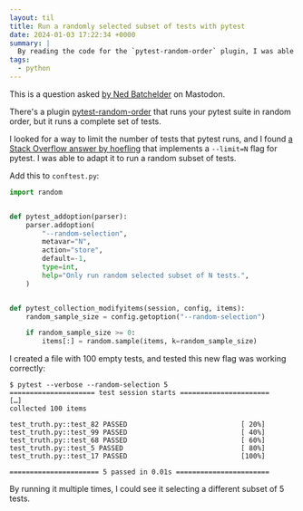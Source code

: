 ```yaml
---
layout: til
title: Run a randomly selected subset of tests with pytest
date: 2024-01-03 17:22:34 +0000
summary: |
  By reading the code for the `pytest-random-order` plugin, I was able to write a new plugin that runs a random subset of tests.
tags:
  - python
---
```

This is a question asked [by Ned Batchelder][nedbat] on Mastodon.

There's a plugin [pytest-random-order] that runs your pytest suite in random order, but it runs a complete set of tests.

I looked for a way to limit the number of tests that pytest runs, and I found [a Stack Overflow answer by hoefling][hoefling] that implements a `--limit=N` flag for pytest.
I was able to adapt it to run a random subset of tests.

Add this to `conftest.py`:

```python
import random


def pytest_addoption(parser):
    parser.addoption(
        "--random-selection",
        metavar="N",
        action="store",
        default=-1,
        type=int,
        help="Only run random selected subset of N tests.",
    )


def pytest_collection_modifyitems(session, config, items):
    random_sample_size = config.getoption("--random-selection")

    if random_sample_size >= 0:
        items[:] = random.sample(items, k=random_sample_size)
```

I created a file with 100 empty tests, and tested this new flag was working correctly:

```console
$ pytest --verbose --random-selection 5
===================== test session starts ======================
[…]
collected 100 items

test_truth.py::test_82 PASSED                            [ 20%]
test_truth.py::test_99 PASSED                            [ 40%]
test_truth.py::test_68 PASSED                            [ 60%]
test_truth.py::test_5 PASSED                             [ 80%]
test_truth.py::test_17 PASSED                            [100%]

====================== 5 passed in 0.01s =======================
```

By running it multiple times, I could see it selecting a different subset of 5 tests.

[nedbat]: https://hachyderm.io/@nedbat/111692835374984900
[pytest-random-order]: https://github.com/jbasko/pytest-random-order
[hoefling]: https://stackoverflow.com/a/56699824/1558022
